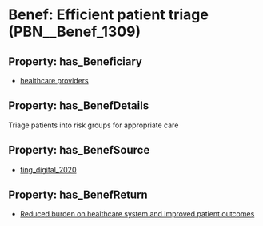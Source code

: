 # Benef: __Efficient patient triage__ (PBN__Benef_1309)

## Property: has_Beneficiary

* [healthcare providers](../Stakeholder/PBN__Stakeholder_121)

## Property: has_BenefDetails

Triage patients into risk groups for appropriate care

## Property: has_BenefSource

* [ting_digital_2020](../Article/PBN__Article_278)

## Property: has_BenefReturn

* [Reduced burden on healthcare system and improved patient outcomes](../BenefReturn/PBN__BenefReturn_1479)

